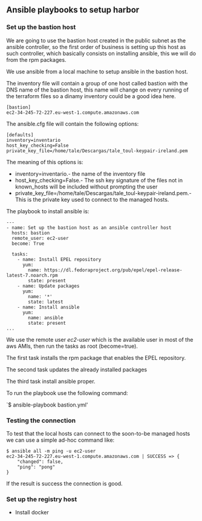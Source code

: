 ## Ansible playbooks to setup harbor

### Set up the bastion host

We are going to use the bastion host created in the public subnet as the ansible
controller, so the first order of business is setting up this host as such controller,
which basically consists on installing ansible, this we will do from the rpm packages.

We use ansible from a local machine to setup ansible in the bastion host.

The inventory file will contain a group of one host called bastion with the DNS name of
the bastion host, this name will change on every running of the terraform files so a
dinamy inventory could be a good idea here.

```
[bastion]
ec2-34-245-72-227.eu-west-1.compute.amazonaws.com
```

The ansible.cfg file will contain the following options:

```
[defaults]
inventory=inventario
host_key_checking=False
private_key_file=/home/tale/Descargas/tale_toul-keypair-ireland.pem
```

The meaning of this options is:

* inventory=inventario.- the name of the inventory file
* host_key_checking=False.- The ssh key signature of the files not in known_hosts will be
  included without prompting the user
* private_key_file=/home/tale/Descargas/tale_toul-keypair-ireland.pem.- This is the
  private key used to connect to the managed hosts.

The playbook to install ansible is:

```
---
- name: Set up the bastion host as an ansible controller host
  hosts: bastion
  remote_user: ec2-user
  become: True

  tasks:
    - name: Install EPEL repository
      yum:
        name: https://dl.fedoraproject.org/pub/epel/epel-release-latest-7.noarch.rpm
        state: present
    - name: Update packages
      yum: 
        name: '*'
        state: latest
    - name: Install ansible
      yum:
        name: ansible
        state: present
...
```

We use the remote user *ec2-user* which is the available user in most of the aws AMIs,
then run the tasks as root (become=true).

The first task installs the rpm package that enables the EPEL repository.

The second task updates the already installed packages

The third task install ansible proper.

To run the playbook use the following command:

`$ ansible-playbook bastion.yml'

### Testing the connection 

To test that the local hosts can connect to the soon-to-be managed hosts we can use a
simple ad-hoc command like:

```shell
$ ansible all -m ping -u ec2-user
ec2-34-245-72-227.eu-west-1.compute.amazonaws.com | SUCCESS => {
    "changed": false, 
    "ping": "pong"
}
```

If the result is success the connection is good.

### Set up the registry host

* Install docker
